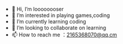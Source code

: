 - 👋 Hi, I’m loooooooser
- 👀 I’m interested in playing games,coding
- 🌱 I’m currently learning coding
- 💞️ I’m looking to collaborate on learning
- 📫 How to reach me ：2165368070@qq.cm

<!---
loooooooser/loooooooser is a ✨ special ✨ repository because its `README.md` (this file) appears on your GitHub profile.
You can click the Preview link to take a look at your changes.
--->
